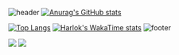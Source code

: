 ![header](https://capsule-render.vercel.app/api?type=venom&color=2b90d9&height=200&section=header&text=신희상&fontSize=30&fontColor=d9e1e8)
[![Anurag's GitHub stats](https://github-readme-stats.vercel.app/api?username=heesanggod&show_icons=true&theme=rose_pine)](https://github.com/heesanggod)

[![Top Langs](https://github-readme-stats.vercel.app/api/top-langs/?username=heesanggod)](https://github.com/heesanggod)
[![Harlok's WakaTime stats](https://github-readme-stats.vercel.app/api/wakatime?username=heesanggod&layout=compact)](https://github.com/heesanggod)
![footer](https://capsule-render.vercel.app/api?type=soft&color=9baec8&height=100&section=footer)

 <a href="클릭시 이동할 링크" target="_blank"><img src="https://img.shields.io/badge/문자-색코드?style=flat-square&logo=이미지 이름&logoColor=white"/></a>
<img src="https://img.shields.io/badge/#F7DF1E?style=for-the-badge&logo=javascript.svg&logoColor=black">

